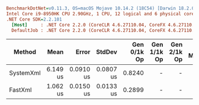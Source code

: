 ``` ini

BenchmarkDotNet=v0.11.3, OS=macOS Mojave 10.14.2 (18C54) [Darwin 18.2.0]
Intel Core i9-8950HK CPU 2.90GHz, 1 CPU, 12 logical and 6 physical cores
.NET Core SDK=2.2.101
  [Host]     : .NET Core 2.2.0 (CoreCLR 4.6.27110.04, CoreFX 4.6.27110.04), 64bit RyuJIT
  DefaultJob : .NET Core 2.2.0 (CoreCLR 4.6.27110.04, CoreFX 4.6.27110.04), 64bit RyuJIT


```
|    Method |     Mean |     Error |    StdDev | Gen 0/1k Op | Gen 1/1k Op | Gen 2/1k Op | Allocated Memory/Op |
|---------- |---------:|----------:|----------:|------------:|------------:|------------:|--------------------:|
| SystemXml | 6.149 us | 0.0910 us | 0.0807 us |      0.8240 |           - |           - |              5.1 KB |
|   FastXml | 1.062 us | 0.0150 us | 0.0133 us |      0.2899 |           - |           - |             1.78 KB |
